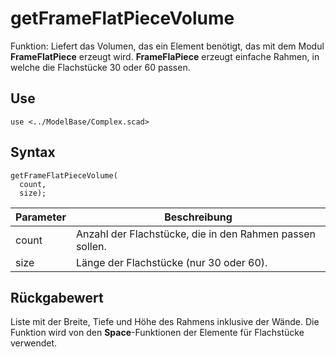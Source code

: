# getFrameFlatPieceVolume

Funktion: Liefert das Volumen, das ein Element benötigt, das mit dem Modul __FrameFlatPiece__ erzeugt wird. __FrameFlaPiece__ erzeugt einfache Rahmen, in welche die Flachstücke 30 oder 60 passen.

## Use
<pre><code>use &lt;../ModelBase/Complex.scad&gt;</pre></code>

## Syntax
<pre><code>getFrameFlatPieceVolume(
  count,
  size);
</pre></code>

| Parameter | Beschreibung |
| ------ | ------ |
| count | Anzahl der Flachstücke, die in den Rahmen passen sollen. |
| size | Länge der Flachstücke (nur 30 oder 60). |

## Rückgabewert
Liste mit der Breite, Tiefe und Höhe des Rahmens inklusive der Wände. Die Funktion wird von den __Space__-Funktionen der Elemente für Flachstücke verwendet.
